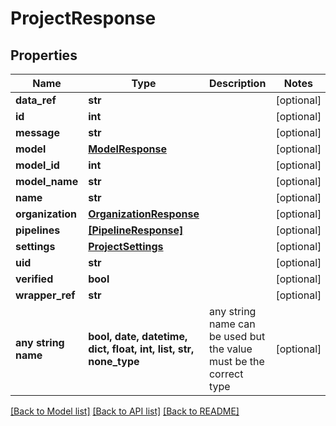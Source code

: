 # ProjectResponse


## Properties
Name | Type | Description | Notes
------------ | ------------- | ------------- | -------------
**data_ref** | **str** |  | [optional] 
**id** | **int** |  | [optional] 
**message** | **str** |  | [optional] 
**model** | [**ModelResponse**](ModelResponse.md) |  | [optional] 
**model_id** | **int** |  | [optional] 
**model_name** | **str** |  | [optional] 
**name** | **str** |  | [optional] 
**organization** | [**OrganizationResponse**](OrganizationResponse.md) |  | [optional] 
**pipelines** | [**[PipelineResponse]**](PipelineResponse.md) |  | [optional] 
**settings** | [**ProjectSettings**](ProjectSettings.md) |  | [optional] 
**uid** | **str** |  | [optional] 
**verified** | **bool** |  | [optional] 
**wrapper_ref** | **str** |  | [optional] 
**any string name** | **bool, date, datetime, dict, float, int, list, str, none_type** | any string name can be used but the value must be the correct type | [optional]

[[Back to Model list]](../README.md#documentation-for-models) [[Back to API list]](../README.md#documentation-for-api-endpoints) [[Back to README]](../README.md)


